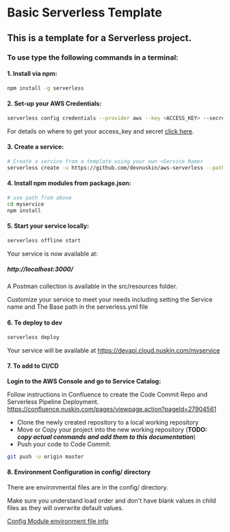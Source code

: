 # Basic Serverless Template 

## This is a template for a Serverless project.

### To use type the following commands in a terminal:

#### 1. Install via npm:

  ```bash
  npm install -g serverless
```

#### 2. Set-up your AWS Credentials:

  ```bash
  serverless config credentials --provider aws --key <ACCESS_KEY> --secret <ACCESS_SECRET>
```

For details on where to get your access_key and secret [click here](https://docs.aws.amazon.com/IAM/latest/UserGuide/id_credentials_access-keys.html#Using_CreateAccessKey).
    
#### 3. Create a service:
  ```bash
  # Create a service from a template using your own <Service Name>
  serverless create -u https://github.com/devnuskin/aws-serverless --path myservice
```
#### 4. Install npm modules from package.json:
  ```bash
  # use path from above
  cd myservice
  npm install
```

#### 5. Start your service locally:
  ```bash
  serverless offline start
```


Your service is now available at: 
##### http://localhost:3000/

A Postman collection is available in the src/resources folder.

Customize your service to meet your needs including setting the Service name and The Base path in the serverless.yml file

#### 6. To deploy to dev

  ```bash
  serverless deploy
```

Your service will be available at https://devapi.cloud.nuskin.com/myservice

#### 7. To add to CI/CD
  **Login to the AWS Console and go to Service Catalog:**  

  Follow instructions in Confluence to create the Code Commit Repo and Serverless Pipeline Deployment.  
  https://confluence.nuskin.com/pages/viewpage.action?pageId=27904561

  - Clone the newly created repository to a local working repository
  - Move or Copy your project into the new working repository (**TODO: _copy actual commands and add them to this documentation_**)
  - Push your code to Code Commit:
  ```bash
  git push -u origin master
  ```

#### 8. Environment Configuration in config/ directory
There are environmental files are in the config/ directory.  

Make sure you understand load order and don't have blank values in child files as they will overwrite default values.

[Config Module environment file info](https://github.com/lorenwest/node-config/wiki/Configuration-Files)
